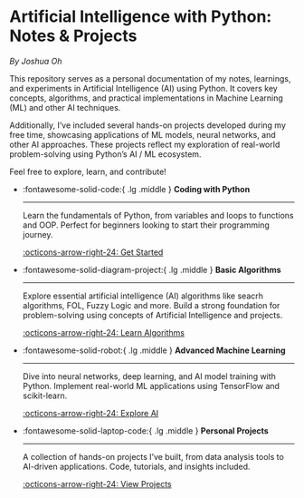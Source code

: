 # Artificial Intelligence with Python: Notes & Projects
_By Joshua Oh_

This repository serves as a personal documentation of my notes, learnings, and experiments in Artificial Intelligence (AI) using Python. It covers key concepts, algorithms, and practical implementations in Machine Learning (ML) and other AI techniques.

Additionally, I’ve included several hands-on projects developed during my free time, showcasing applications of ML models, neural networks, and other AI approaches. These projects reflect my exploration of real-world problem-solving using Python’s AI / ML ecosystem.

Feel free to explore, learn, and contribute!

<div class="grid cards" markdown>

-   :fontawesome-solid-code:{ .lg .middle } __Coding with Python__

    ---

    Learn the fundamentals of Python, from variables and loops to functions and OOP. Perfect for beginners looking to start their programming journey.

    [:octicons-arrow-right-24: Get Started](https://joshuaohyq.github.io/AI-Python/Chapter1/)

-   :fontawesome-solid-diagram-project:{ .lg .middle } __Basic Algorithms__

    ---

    Explore essential artificial intelligence (AI) algorithms like seacrh algorithms, FOL, Fuzzy Logic and more. Build a strong foundation for problem-solving using concepts of Artificial Intelligence and projects.

    [:octicons-arrow-right-24: Learn Algorithms](https://joshuaohyq.github.io/AI-Python/Chapter1/)

-   :fontawesome-solid-robot:{ .lg .middle } __Advanced Machine Learning__

    ---

    Dive into neural networks, deep learning, and AI model training with Python. Implement real-world ML applications using TensorFlow and scikit-learn.

    [:octicons-arrow-right-24: Explore AI](#advanced-ml)

-   :fontawesome-solid-laptop-code:{ .lg .middle } __Personal Projects__

    ---

    A collection of hands-on projects I’ve built, from data analysis tools to AI-driven applications. Code, tutorials, and insights included.

    [:octicons-arrow-right-24: View Projects](#personal-projects)

</div>
